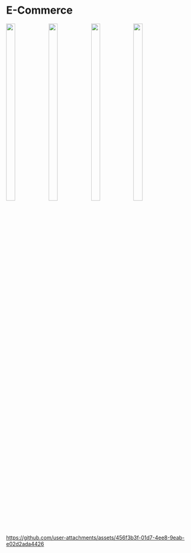 # E-Commerce


<p>
<img src="https://github.com/user-attachments/assets/0d077884-b0e6-4f05-a984-25e9157a4b42"height="35%" width="22%">
<img src="https://github.com/user-attachments/assets/94020842-6207-4580-b452-5e37a7300331"height="35%" width="22%">
<img src="https://github.com/user-attachments/assets/c1d4f3da-3d07-4362-8bea-fccc3ba5e02d"height="35%" width="22%">
<img src="https://github.com/user-attachments/assets/07ae7dec-1279-4505-8ace-7165e39a4f79"height="35%" width="22%">
</p>

https://github.com/user-attachments/assets/456f3b3f-01d7-4ee8-9eab-e02d2ada4426












